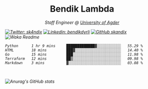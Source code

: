 <h1 align="center"> Bendik Lambda </h1>
<p align="center"><em>Staff Engineer @ <a href="http://www.uia.no">University of Agder</a></p>



[![Twitter: sk4ndix](https://img.shields.io/twitter/follow/sk4ndix?style=social)](https://twitter.com/sk4ndix)
[![Linkedin: bendikdyrli](https://img.shields.io/badge/-bendikdyrli-blue?style=flat-square&logo=Linkedin&logoColor=white&link=https://www.linkedin.com/in/bendikdyrli/)](https://www.linkedin.com/in/bendikdyrli/)
[![GitHub skandix](https://img.shields.io/github/followers/skandix?label=follow&style=social)](https://github.com/skandix)
![Waka Readme](https://github.com/skandix/skandix/workflows/Waka%20Readme/badge.svg)


<!--START_SECTION:waka-->
```text
Python      1 hr 9 mins     █████████████▓░░░░░░░░░░░   55.29 % 
HTML        18 mins         ███▓░░░░░░░░░░░░░░░░░░░░░   14.40 % 
Go          15 mins         ███░░░░░░░░░░░░░░░░░░░░░░   11.98 % 
Terraform   12 mins         ██▒░░░░░░░░░░░░░░░░░░░░░░   09.98 % 
Markdown    3 mins          ▓░░░░░░░░░░░░░░░░░░░░░░░░   03.08 % 
```
<!--END_SECTION:waka-->

  <br>
  
![Anurag's GitHub stats](https://github-readme-stats.vercel.app/api?username=skandix&show_icons=true&theme=tokyonight)


